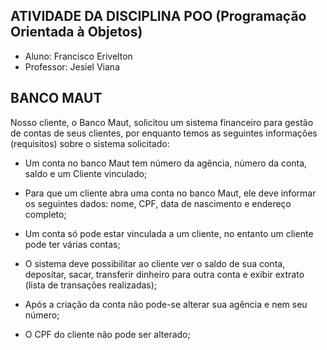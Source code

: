 ## ATIVIDADE DA DISCIPLINA POO (Programação Orientada à Objetos)

- Aluno: Francisco Erivelton
- Professor: Jesiel Viana

## BANCO MAUT 

Nosso cliente, o Banco Maut,  solicitou um sistema financeiro para gestão de contas de seus clientes, por enquanto temos as seguintes informações (requisitos) sobre o sistema solicitado:

- Um conta no banco Maut tem número da agência, número da conta, saldo e um Cliente vinculado;

- Para que um cliente abra uma conta no banco Maut, ele deve informar os seguintes dados: nome, CPF, data de nascimento e endereço completo;

- Um conta só pode estar vinculada a um cliente, no entanto um cliente pode ter várias contas;

- O sistema deve possibilitar ao cliente ver o saldo de sua conta, depositar, sacar, transferir dinheiro para outra conta e exibir extrato (lista de transações realizadas);

- Após a criação da conta não pode-se alterar sua agência e nem seu número;

- O CPF do cliente não pode ser alterado;
